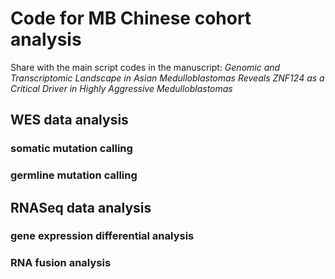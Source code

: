 # Code for MB Chinese cohort analysis

Share with the main script codes in the manuscript: *Genomic and Transcriptomic Landscape in Asian Medulloblastomas Reveals ZNF124 as a Critical Driver in Highly Aggressive Medulloblastomas*

## WES data analysis

### somatic mutation calling
### germline mutation calling

## RNASeq data analysis

### gene expression differential analysis
### RNA fusion analysis

